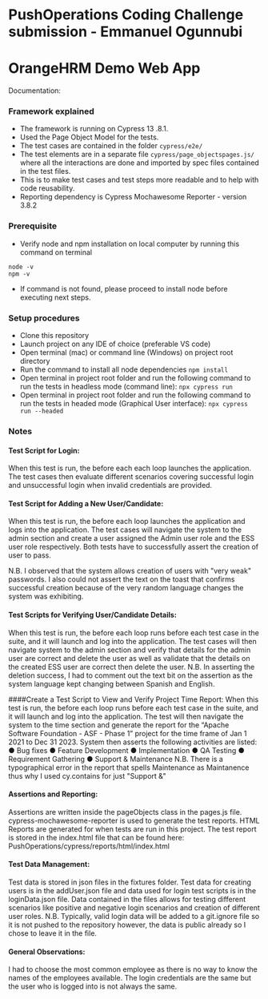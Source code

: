 # PushOperations Coding Challenge submission - Emmanuel Ogunnubi
# OrangeHRM Demo Web App
Documentation:
### Framework explained

* The framework is running on Cypress 13 .8.1.
* Used the Page Object Model for the tests.
* The test cases are contained in the folder  `cypress/e2e/` 
* The test elements are in a separate file `cypress/page_objectspages.js/` where all the interactions are done and imported by spec files contained in the test files.
* This is to make test cases and test steps more readable and to help with code reusability.
* Reporting dependency is Cypress Mochawesome Reporter - version 3.8.2


### Prerequisite
* Verify node and npm installation on local computer by running this command on terminal 
 	
```
node -v 
npm -v
```
* If command is not found, please proceed to install node before executing next steps. 

### Setup procedures
* Clone this repository
* Launch project on any IDE of choice (preferable VS code)
* Open terminal (mac) or command line (Windows) on project root directory
* Run the command to install all node dependencies `npm install`
* Open terminal in project root folder and run the following command to run the tests in headless mode (command line): `npx cypress run`
* Open terminal in project root folder and run the following command to run the tests in headed mode (Graphical User interface): `npx cypress run --headed`


### Notes

#### Test Script for Login:
When this test is run, the before each each loop launches the application. The test cases then evaluate different scenarios covering successful login and unsuccessful login when invalid credentials are provided.

#### Test Script for Adding a New User/Candidate: 
When this test is run, the before each loop launches the application and logs into the application. The test cases will navigate the system to the admin section and create a user assigned the Admin user role and the ESS user role respectively. Both tests have to successfully assert the creation of user to pass. 

N.B. I observed that the system allows creation of users with "very weak" passwords. I also could not assert the text on the toast that confirms successful creation because of the very random language changes the system was exhibiting.


#### Test Scripts for Verifying User/Candidate Details:
When this test is run, the before each loop runs before each test case in the suite, and it will launch and log into the application. The test cases will then navigate system to the admin section and verify that details for the admin user are correct and delete the user as well as validate that the details on the created ESS user are correct then delete the user.
N.B. In asserting the deletion success, I had to comment out the text bit on the assertion as the system language kept changing between Spanish and English.


####Create a Test Script to View and Verify Project Time Report: 
When this test is run, the before each loop runs before each test case in the suite, and it will launch and log into the application. The test will then navigate the system to the time section and generate the report for the “Apache Software Foundation - ASF - Phase 1” project for the time frame of Jan 1 2021 to Dec 31 2023. 
System then asserts the following activities are listed:
● Bug fixes
● Feature Development
● Implementation
● QA Testing
● Requirement Gathering
● Support & Maintenance
N.B. There is a typographical error in the report  that spells Maintenance as Maintanence thus why I used cy.contains for just "Support &"

#### Assertions and Reporting:
Assertions are written inside the pageObjects class in the pages.js file. cypress-mochawesome-reporter is used to generate the test reports. HTML Reports are generated for when tests are run in this project. The test report is stored in the index.html file that can be found here: PushOperations/cypress/reports/html/index.html

#### Test Data Management:
Test data is stored in json files in the fixtures folder. Test data for creating users is in the addUser.json file and data used for login test scripts is in the loginData.json file. Data contained in the files allows for testing different scenarios like positive and negative login scenarios and creation of different user roles.
N.B. Typically, valid login data will be added to a git.ignore file so it is not pushed to the repository however, the data is public already so I chose to leave it in the file.

#### General Observations:
I had to choose the most common employee as there is no way to know the names of the employees available.
The login credentials are the same but the user who is logged into is not always the same.